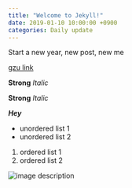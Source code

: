```yaml
---
title: "Welcome to Jekyll!"
date: 2019-01-10 10:00:00 +0900
categories: Daily update
---
```

Start a new year, new post, new me

[gzu link](https://gzupark.github.io)

__Strong__
_Italic_

**Strong**
*Italic*

__*Hey*__

* unordered list 1
* unordered list 2

1. ordered list 1
2. ordered list 2

![image description](https://www.fastweb.com/uploads/article_photo/photo/2037894/crop635w_college-scholarships-2019-edition.jpg)
